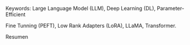 Keywords: Large Language Model (LLM), Deep Learning (DL), Parameter-Efficient

Fine Tunning (PEFT), Low Rank Adapters (LoRA), LLaMA, Transformer.

Resumen